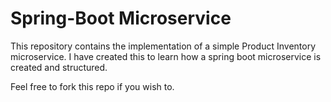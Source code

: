 # Spring-Boot Microservice
This repository contains the implementation of a simple Product Inventory microservice. 
I have created this to learn how a spring boot microservice is created and structured. 

Feel free to fork this repo if you wish to.

